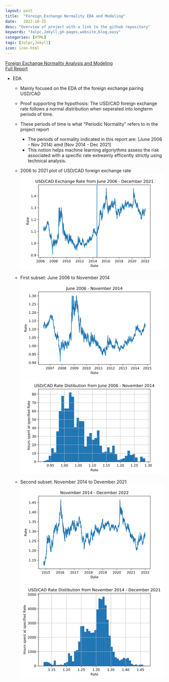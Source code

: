 ```yaml
---
layout: post
title:  "Foreign Exchange Normality EDA and Modeling"
date:   2022-10-25
desc: "Overview of project with a link to the github repository"
keywords: "Jalpc,Jekyll,gh-pages,website,blog,easy"
categories: [HTML]
tags: [Jalpc,Jekyll]
icon: icon-html
---
```


[Foreign Exchange Normality Analysis and Modeling](https://github.com/jamiesolomon/ForeignExchangeNormality) <br>
[Full Report](/images/FullReport.pdf)
 + EDA
    - Mainly focused on the EDA of the foreign exchange pairing USD/CAD
    - Proof supporting the hypothosis: The USD/CAD foreign exchange rate follows a normal distribution when seperated into longterm periods of time.
    - These periods of time is what "Periodic Normality" refers to in the project report
        - The periods of normality indicated in this report are: [June 2006 - Nov 2014) amd [Nov 2014 - Dec 2021]
        - This notion helps machine learning algoriythms assess the risk associated with a specific rate extreamly efficently strictly using technical analysis.
    - 2006 to 2021 plot of USD/CAD foreign exchange rate
    ![Specified pdf plot](/images/USDCAD_FullPlot.png)
    
    - First subset: June 2006 to November 2014
    ![Specified pdf plot](/images/USDCAD_2006-2014_Plot.png)
    ![Specified pdf plot](/images/2006-2014_CADUSD_Hist.png)
    
    - Second subset: November 2014 to Devember 2021
    ![Specified pdf plot](/images/USDCAD_2014-2021_Plot.png)
    ![Specified pdf plot](/images/2014-2021_CADUSD_Hist.png)
